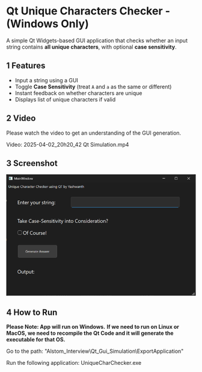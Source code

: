 # Qt Unique Characters Checker - (Windows Only)

A simple Qt Widgets-based GUI application that checks whether an input string contains **all unique characters**, with optional **case sensitivity**.

## 1 Features

- Input a string using a GUI
- Toggle **Case Sensitivity** (treat `A` and `a` as the same or different)
- Instant feedback on whether characters are unique
- Displays list of unique characters if valid

## 2 Video

Please watch the video to get an understanding of the GUI generation.

Video: 2025-04-02_20h20_42 Qt Simulation.mp4

## 3 Screenshot

![App UI](App_Screenshot.png)

## 4 How to Run

**Please Note: App will run on Windows.** **If we need to run on Linux or MacOS, we need to recompile the Qt Code and it will generate the executable for that OS.**

Go to the path: "Alstom_Interview\Qt_Gui_Simulation\ExportApplication\"

Run the following application: UniqueCharChecker.exe
